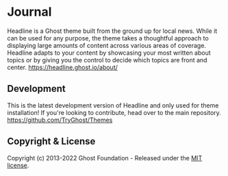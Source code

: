 # Journal

Headline is a Ghost theme built from the ground up for local news. While it can be used for any purpose, the theme takes a thoughtful approach to displaying large amounts of content across various areas of coverage. Headline adapts to your content by showcasing your most written about topics or by giving you the control to decide which topics are front and center. https://headline.ghost.io/about/

## Development

This is the latest development version of Headline and only used for theme installation! If you're looking to contribute, head over to the main repository. https://github.com/TryGhost/Themes

## Copyright & License

Copyright (c) 2013-2022 Ghost Foundation - Released under the [MIT license](LICENSE).
